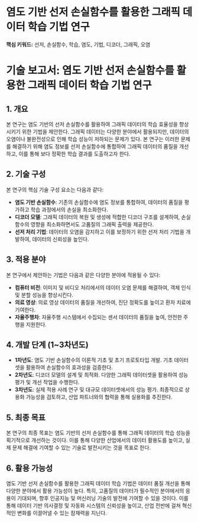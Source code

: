 # 염도 기반 선저 손실함수를 활용한 그래픽 데이터 학습 기법 연구
**핵심 키워드:** 선저, 손실함수, 학습, 염도, 기법, 디코더, 그래픽, 오염

# 기술 보고서: 염도 기반 선저 손실함수를 활용한 그래픽 데이터 학습 기법 연구

## 1. 개요
본 연구는 염도 기반의 선저 손실함수를 활용하여 그래픽 데이터의 학습 효율성을 향상시키기 위한 기법을 제안한다. 그래픽 데이터는 다양한 분야에서 활용되지만, 데이터의 오염이나 불완전성으로 인해 학습 성능이 저하되는 문제가 있다. 본 연구는 이러한 문제를 해결하기 위해 염도 정보를 선저 손실함수에 통합하여 그래픽 데이터의 품질을 개선하고, 이를 통해 보다 정확한 학습 결과를 도출하고자 한다.

## 2. 기술 구성
본 연구의 핵심 기술 구성 요소는 다음과 같다:

- **염도 기반 손실함수**: 기존의 손실함수에 염도 정보를 통합하여, 데이터의 품질을 평가하고 학습 과정에서의 손실을 최소화한다.
- **디코더 모델**: 그래픽 데이터의 복원 및 생성에 적합한 디코더 구조를 설계하여, 손실함수의 영향을 최소화하면서도 고품질의 그래픽 출력을 제공한다.
- **선저 처리 기법**: 데이터의 오염을 감지하고 이를 보정하기 위한 선저 처리 기법을 개발하여, 데이터의 신뢰성을 높인다.

## 3. 적용 분야
본 연구에서 제안하는 기법은 다음과 같은 다양한 분야에 적용될 수 있다:

- **컴퓨터 비전**: 이미지 및 비디오 처리에서의 데이터 오염 문제를 해결하여, 객체 인식 및 분할 성능을 향상시킨다.
- **의료 영상**: 의료 영상 데이터의 품질을 개선하여, 진단 정확도를 높이고 환자 치료에 기여한다.
- **자율주행차**: 자율주행 시스템에서 수집되는 센서 데이터의 품질을 높여, 안전한 주행을 지원한다.

## 4. 개발 단계 (1~3차년도)
- **1차년도**: 염도 기반 손실함수의 이론적 기초 및 초기 프로토타입 개발. 기초 데이터셋을 활용하여 손실함수의 효과성을 검증한다.
- **2차년도**: 디코더 모델의 설계 및 최적화. 다양한 그래픽 데이터셋을 활용하여 성능 평가 및 개선 작업을 수행한다.
- **3차년도**: 실제 적용 사례 연구 및 대규모 데이터셋에서의 성능 평가. 최종적으로 상용화 가능성을 검토하고, 산업 파트너와의 협력을 통해 실용화를 추진한다.

## 5. 최종 목표
본 연구의 최종 목표는 염도 기반의 선저 손실함수를 통해 그래픽 데이터의 학습 성능을 획기적으로 개선하는 것이다. 이를 통해 다양한 산업에서의 데이터 활용도를 높이고, 실제 문제 해결에 기여할 수 있는 기술로 발전시키는 것을 목표로 한다.

## 6. 활용 가능성
염도 기반 선저 손실함수를 활용한 그래픽 데이터 학습 기법은 데이터 품질 개선을 통해 다양한 분야에서 활용 가능성이 높다. 특히, 고품질의 데이터가 필수적인 분야에서의 응용이 기대되며, 향후 인공지능 및 머신러닝 기술의 발전에 기여할 수 있을 것이다. 이를 통해 데이터 기반 의사결정 및 자동화 시스템의 신뢰성을 높이고, 산업 전반에 걸쳐 혁신적인 변화를 이끌어낼 수 있는 잠재력을 지닌다.